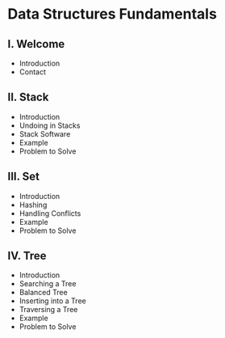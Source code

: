 <!-- This is the outline for my project DataStructuresFundamentals. -->
<!-- Insert a title. -->
# Data Structures Fundamentals

<!-- Section 1 will be welcome. -->
## I. Welcome
* Introduction
* Contact

<!-- Section 2 will topic 1. -->
<!-- Topic 1 is stacks. -->
## II. Stack
* Introduction
* Undoing in Stacks
* Stack Software
* Example
* Problem to Solve

<!-- Section 3 will topic 2. -->
<!-- Topic 2 is sets. -->
## III. Set
* Introduction
* Hashing
* Handling Conflicts
* Example
* Problem to Solve

<!-- Section 4 will topic 3. -->
<!-- Topic 3 is tree. -->
## IV. Tree
* Introduction
* Searching a Tree
* Balanced Tree
* Inserting into a Tree
* Traversing  a Tree
* Example
* Problem to Solve